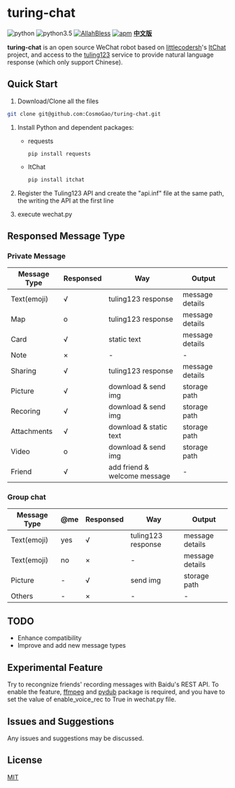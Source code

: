 # turing-chat 

![python](https://img.shields.io/badge/python-2.7-red.svg) ![python3.5](https://img.shields.io/badge/python-3.5-blue.svg) [![AllahBless](https://cdn.rawgit.com/LunaGao/BlessYourCodeTag/master/tags/ramen.svg)](https://github.com/LunaGao/BlessYourCodeTag) [![apm](https://img.shields.io/apm/l/vim-mode.svg)](/LICENSE)     **[中文版](/README.md)**

**turing-chat** is an open source WeChat robot based on  [littlecodersh](https://github.com/littlecodersh)'s [ItChat](https://github.com/littlecodersh/ItChat) project, and access to the [tuling123](http://www.tuling123.com/) service to provide natural language response (which only support Chinese).

## Quick Start
1. Download/Clone all the files

```bash
git clone git@github.com:CosmoGao/turing-chat.git
```

1. Install Python and dependent packages:

    - requests

        ```shell
        pip install requests
        ```
    
    - ItChat

        ```bash
        pip install itchat
        ```

1. Register the Tuling123 API and create the "api.inf" file at the same path, the writing the API at the first line

1. execute wechat.py


## Responsed Message Type
### Private Message
| Message Type | Responsed | Way | Output | 
| --- | --- | --- | --- | 
| Text(emoji) | √ | tuling123 response | message details | 
| Map | o | tuling123 response | message details | 
| Card | √ | static text | message details | 
| Note | × | - | - | 
| Sharing | √ | tuling123 response | message details | 
| Picture | √ | download & send img | storage path | 
| Recoring | √ | download & send img | storage path | 
| Attachments | √ | download & static text | storage path | 
| Video | o | download & send img | storage path | 
| Friend | √ | add friend & welcome message | - | 

### Group chat
| Message Type | @me | Responsed | Way | Output | 
| --- | --- | --- | --- | --- | 
| Text(emoji) | yes | √ | tuling123 response | message details | 
| Text(emoji) | no | × | - | message details | 
| Picture | - | √ | send img | storage path | 
| Others | - | × | - | - | 


## TODO
 - Enhance compatibility
 - Improve and add new message types

## Experimental Feature
Try to recongnize friends' recording messages with Baidu's REST API. To enable the feature, [ffmpeg](http://ffmpeg.org/) and [pydub](https://github.com/jiaaro/pydub) package is required, and you have to set the value of enable_voice_rec to True in wechat.py file.

## Issues and Suggestions
Any issues and suggestions may be discussed.

## License
[MIT](/LICENSE)
